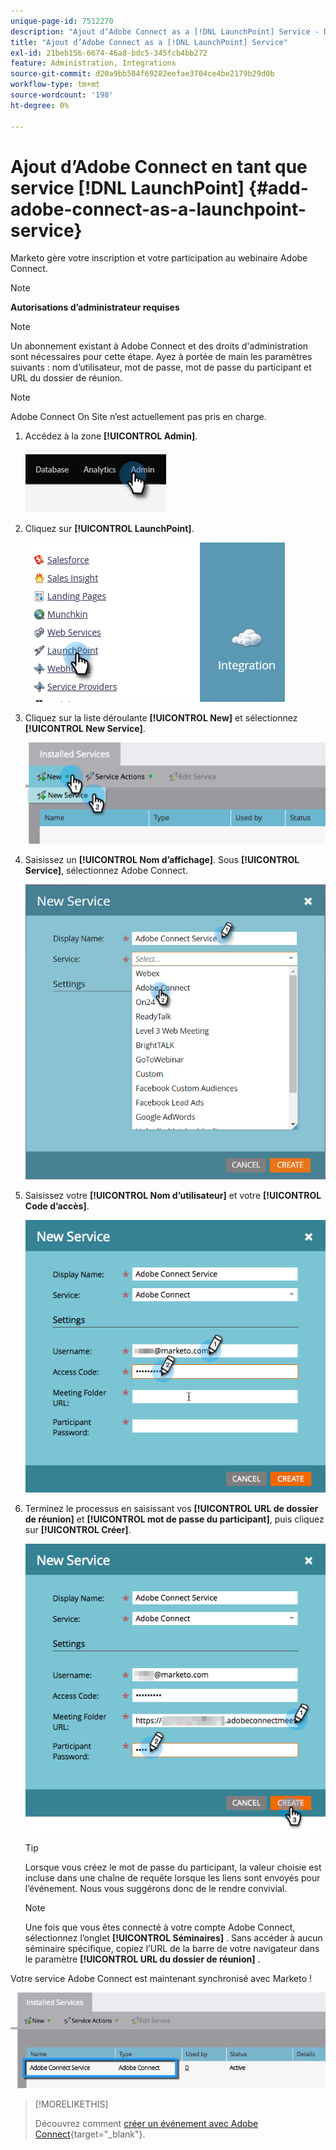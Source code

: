 ```yaml
---
unique-page-id: 7512270
description: "Ajout d’Adobe Connect as a [!DNL LaunchPoint] Service - Documents Marketo - Documentation du produit"
title: "Ajout d’Adobe Connect as a [!DNL LaunchPoint] Service"
exl-id: 21beb156-6674-46a8-bdc5-345fcb4bb272
feature: Administration, Integrations
source-git-commit: d20a9bb584f69282eefae3704ce4be2179b29d0b
workflow-type: tm+mt
source-wordcount: '198'
ht-degree: 0%

---
```


# Ajout d’Adobe Connect en tant que service [!DNL LaunchPoint] {#add-adobe-connect-as-a-launchpoint-service}

Marketo gère votre inscription et votre participation au webinaire Adobe Connect.

>[!NOTE]
>
>**Autorisations d’administrateur requises**

>[!NOTE]
>
>Un abonnement existant à Adobe Connect et des droits d&#39;administration sont nécessaires pour cette étape. Ayez à portée de main les paramètres suivants : nom d’utilisateur, mot de passe, mot de passe du participant et URL du dossier de réunion.

>[!NOTE]
>
>Adobe Connect On Site n’est actuellement pas pris en charge.

1. Accédez à la zone **[!UICONTROL Admin]**.

   ![](assets/add-adobe-connect-as-a-launchpoint-service-1.png)

1. Cliquez sur **[!UICONTROL LaunchPoint]**.

   ![](assets/add-adobe-connect-as-a-launchpoint-service-2.png)

1. Cliquez sur la liste déroulante **[!UICONTROL New]** et sélectionnez **[!UICONTROL New Service]**.

   ![](assets/add-adobe-connect-as-a-launchpoint-service-3.png)

1. Saisissez un **[!UICONTROL Nom d’affichage]**. Sous **[!UICONTROL Service]**, sélectionnez Adobe Connect.

   ![](assets/add-adobe-connect-as-a-launchpoint-service-4.png)

1. Saisissez votre **[!UICONTROL Nom d’utilisateur]** et votre **[!UICONTROL Code d’accès]**.

   ![](assets/add-adobe-connect-as-a-launchpoint-service-5.png)

1. Terminez le processus en saisissant vos **[!UICONTROL URL de dossier de réunion]** et **[!UICONTROL mot de passe du participant]**, puis cliquez sur **[!UICONTROL Créer]**.

   ![](assets/add-adobe-connect-as-a-launchpoint-service-6.png)

   >[!TIP]
   >
   >Lorsque vous créez le mot de passe du participant, la valeur choisie est incluse dans une chaîne de requête lorsque les liens sont envoyés pour l’événement. Nous vous suggérons donc de le rendre convivial.

   >[!NOTE]
   >
   >Une fois que vous êtes connecté à votre compte Adobe Connect, sélectionnez l’onglet **[!UICONTROL Séminaires]** . Sans accéder à aucun séminaire spécifique, copiez l’URL de la barre de votre navigateur dans le paramètre **[!UICONTROL URL du dossier de réunion]** .

Votre service Adobe Connect est maintenant synchronisé avec Marketo !

![](assets/add-adobe-connect-as-a-launchpoint-service-7.png)

>[!MORELIKETHIS]
>
>Découvrez comment [créer un événement avec Adobe Connect](/help/marketo/product-docs/demand-generation/events/create-an-event/create-an-event-with-adobe-connect.md){target="_blank"}.
